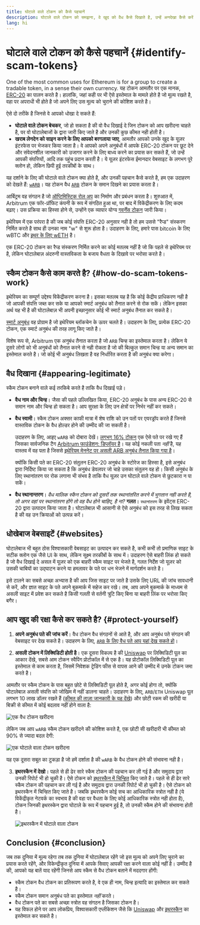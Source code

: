 ```yaml
---
title: घोटाले वाले टोकन को कैसे पहचानें
description: घोटाले वाले टोकन को समझना, वे खुद को वैध कैसे दिखाते है, उन्हें अनदेखा कैसे करें।
lang: hi
---
```


# घोटाले वाले टोकन को कैसे पहचानें {#identify-scam-tokens}

One of the most common uses for Ethereum is for a group to create a tradable token, in a sense their own currency. यह टोकन आमतौर पर एक मानक, [ERC-20](/developers/docs/standards/tokens/erc-20/) का पालन करते है। हालांकि, जहां कही पर भी ऐसे इस्तेमाल के मामले होते है जो मूल्य रखते है, वहा पर अपराधी भी होते है जो अपने लिए उस मूल्य को चुराने की कोशिश करते है।

ऐसे दो तरीके है जिनसे वे आपको धोखा दे सकते हैं:

- **घोटाले वाले टोकन बेचकर**, जो हो सकता है की वो वैध दिखाई दे जिन टोकन को आप खरीदना चाहते है, पर वो घोटालेबाजों के द्वारा जारी किए जाते है और उनकी कुछ कीमत नही होती है।
- **खराब लेनदेन को साइन करने के लिए आपको बरगलाया जाए**, आमतौर आपको उनके खुद के यूज़र इंटरफेस पर भेजकर किया जाता है। वे आपको अपने अनुबंधों में आपके ERC-20 टोकन पर छूट देने और संवेदनशील जानकारी को उजागर करने के लिए बाध्य करने का प्रयास कर सकते हैं, जो उन्हें आपकी संपत्तियों, आदि तक पहुंच प्रदान करती है। ये यूज़र इंटरफेस ईमानदार वेबसाइट के लगभग पूरे क्लोन हो, लेकिन छिपी हुई तरकीबों के साथ।

यह दर्शाने के लिए की घोटाले वाले टोकन क्या होते है, और उनकी पहचान कैसे करते है, हम एक उदाहरण को देखते हैं: [`wARB`](https://etherscan.io/token/0xb047c8032b99841713b8e3872f06cf32beb27b82)। यह टोकन वैध [`ARB`](https://etherscan.io/address/0xb50721bcf8d664c30412cfbc6cf7a15145234ad1) टोकन के समान दिखने का प्रयास करता है।

<ExpandableCard
title="ARB क्या है?"
contentPreview=''>

आर्बिट्रम वह संगठन है जो <a href="/developers/docs/scaling/optimistic-rollups/">ऑप्टिमिस्टिक रोल अप</a> का निर्माण और प्रबंधन करता है। शुरुआत में, Arbitrum एक फॉर-प्रॉफिट कंपनी के रूप में संगठित हुआ था, पर बाद में विकेंद्रीकरण के लिए कदम बढ़ाए। उस प्रक्रिया का हिस्सा होने से, उन्होंने एक व्यापार योग्य <a href="/dao/#token-based-membership">गवर्नेंस टोकन</a> जारी किया।

</ExpandableCard>

<ExpandableCard
title="स्कैम टोकन को wARB क्यों कहा जाता है?"
contentPreview=''>

इथेरियम में एक परंपरा है की जब कोई संपत्ति ERC-20 अनुसार नही है तो हम उससे "रैप्ड" संस्करण निर्मित करते है साथ ही उनका नाम "w" से शुरू होता है। उदाहरण के लिए, हमारे पास bitcoin के लिए wBTC और <a href="https://cointelegraph.com/news/what-is-wrapped-ethereum-weth-and-how-does-it-work">इथर के लिए wETH</a> है।

एक ERC-20 टोकन का रैप्ड संस्करण निर्मित करने का कोई मतलब नहीं है जो कि पहले से इथेरियम पर है, लेकिन घोटालेबाज़ अंदरुनी वास्तविकता के बजाय वैधता के दिखावे पर भरोसा करते है।

</ExpandableCard>

## स्कैम टोकन कैसे काम करते है? {#how-do-scam-tokens-work}

इथेरियम का सम्पूर्ण उद्देश्य विकेंद्रीकरण करना है। इसका मतलब यह है कि कोई केंद्रीय प्राधिकरण नही है जो आपकी संपत्ति जब्त कर सके या आपको स्मार्ट अनुबंध को तैनात करने से रोक सकें। लेकिन इसका अर्थ यह भी है की घोटालेबाज़ भी अपनी इच्छानुसार कोई भी स्मार्ट अनुबंध तैनात कर सकते है।

<ExpandableCard
title="स्मार्ट अनुबंध क्या हैं?"
contentPreview=''>

<a href="/developers/docs/smart-contracts/">स्मार्ट अनुबंध</a> वह प्रोग्राम है जो इथेरियम ब्लॉकचेन के ऊपर चलते है। उदाहरण के लिए, प्रत्येक ERC-20 टोकन, एक स्मार्ट अनुबंध की तरह लागू किए जाते है।

</ExpandableCard>

विशेष रूप से, Arbitrum एक अनुबंध तैनात करता है जो `ARB` चिन्ह का इस्तेमाल करता है। लेकिन ये दूसरे लोगों को भी अनुबंधों को तैनात करने से नही रोकता है जो की बिल्कुल समान चिन्ह या अन्य समान का इस्तेमाल करते है। जो कोई भी अनुबंध लिखता है वह निर्धारित करता है की अनुबंध क्या करेगा।

## वैध दिखाना {#appearing-legitimate}

स्कैम टोकन बनाने वाले कई तरकिबे करते है ताकि वैध दिखाई पड़े।

- **वैध नाम और चिन्ह**। जैसा की पहले उल्लिखित किया, ERC-20 अनुबंध के पास अन्य ERC-20 से समान नाम और चिन्ह हो सकता है। आप सुरक्षा के लिए उन क्षेत्रों पर निर्भर नहीं कर सकते।

- **वैध स्वामी**। स्कैम टोकन अक्सर काफी मात्रा में शेष राशि को उन पतों पर एयरड्रॉप करते हैं जिनसे वास्तविक टोकन के वैध होल्डर होने की उम्मीद की जा सकती है।

  उदाहरण के लिए, आइए `wARB` को दोबारा देखें। [लगभग 16% टोकन](https://etherscan.io/token/0xb047c8032b99841713b8e3872f06cf32beb27b82?a=0x1c8db745abe3c8162119b9ef2c13864cd1fdd72f) एक ऐसे पते पर रखे गए हैं जिसका सार्वजनिक टैग [Arbitrum फाउंडेशन: डिप्लॉयर है](https://etherscan.io/address/0x1c8db745abe3c8162119b9ef2c13864cd1fdd72f)। यह कोई नकली पता _नहीं_ है, यह वास्तव में वह पता है जिससे [इथेरियम मेननेट पर असली ARB अनुबंध तैनात किया गया है](https://etherscan.io/tx/0x242b50ab4fe9896cb0439cfe6e2321d23feede7eeceb31aa2dbb46fc06ed2670)।

  क्योंकि किसी पते का ERC-20 संतुलन ERC-20 अनुबंध के स्टोरेज का हिस्सा है, इसे अनुबंध द्वारा निर्दिष्ट किया जा सकता है कि अनुबंध डेवलपर जो चाहे उसका संतुलन वह हो। किसी अनुबंध के लिए स्थानांतरण पर रोक लगाना भी संभव है ताकि वैध यूज़र उन घोटाले वाले टोकन से छुटकारा न पा सकें।

- **वैध स्थानान्तरण**। _वैध मालिक स्कैन टोकन को दूसरों तक स्थानांतरित करने में भुगतान नही करते है, तो अगर वहां पर स्थानांतरण होंगे तो वह वैध होने चाहिए, है ना?_ **गलत**। `स्थानांतरण` के इवेंट्स ERC-20 द्वारा उत्पादन किया जाता है। घोटालेबाज़ भी आसानी से ऐसे अनुबंध को इस तरह से लिख सकता है की वह उन क्रियाओं को उत्पन्न करें।

## धोखेबाज वेबसाइटें {#websites}

घोटालेबाज भी बहुत ठोस विश्वासकारी वेबसाइट का उत्पादन कर सकते है, कभी कभी तो प्रमाणिक साइट के सटीक क्लोन एक जैसे UI के साथ, लेकिन सूक्ष्म तरकीबों के साथ में। उदाहरण ऐसे बाहरी लिंक हो सकते है जो वैध दिखाई दे असल में यूज़र को एक बाहरी स्कैम साइट पर भेजते है, गलत निर्देश जो यूज़र को उसकी चाबियों का उद्घाटन करने या हमलावर के पते पर धन भेजने में मार्गदर्शन करते है।

इसे टालने का सबसे अच्छा अभ्यास है की आप जिस साइट पर जाते है उसके लिए URL की जांच सावधानी से करें, और ज्ञात साइट के पते अपने बुकमार्क में सहेज कर रखे। तब, आप अपने बुकमार्क के माध्यम से असली साइट में प्रवेश कर सकते है किसी गलती से वर्तनी त्रुटि किए बिना या बाहरी लिंक पर भरोसा किए बगैर।

## आप खुद की रक्षा कैसे कर सकते है? {#protect-yourself}

1. **अपने अनुबंध पते की जांच करें**। वैध टोकन वैध संगठनों से आते है, और आप अनुबंध पते संगठन की वेबसाइट पर देख सकते है। उदाहरण के लिए, [`ARB` के लिए वैध पते आप यहां देख सकते हो](https://docs.arbitrum.foundation/deployment-addresses#token)।

2. **असली टोकन में लिक्विडिटी होती है**। एक दूसरा विकल्प है की [Uniswap](https://uniswap.org/) पर लिक्विडिटी पूल का आकार देंखे, सबसे आम टोकन स्वैपिंग प्रोटोकॉल में से एक है। यह प्रोटोकॉल लिक्विडिटी पूल का इस्तेमाल से काम करता है, जिसमें निवेशक ट्रेडिंग फीस से वापस आने की उम्मीद में उनके टोकन जमा करते है।

आमतौर पर स्कैम टोकन के पास बहुत छोटे से लिक्विडिटी पूल होते है, अगर कोई होगा तो, क्योंकि घोटालेबाज़ असली संपत्ति को जोखिम में नहीं डालना चाहते। उदाहरण के लिए, `ARB`/`ETH` Uniswap पूल लगभग 10 लाख डॉलर रखते हैं ([कीमत की ताज़ा जानकारी के यह देंखे](https://info.uniswap.org/#/pools/0x755e5a186f0469583bd2e80d1216e02ab88ec6ca)) और छोटी रकम की खरीदी या बिक्री से कीमत में कोई बदलाव नहीं होने वाला है:

![एक वैध टोकन खरीदना](./uniswap-real.png)

लेकिन जब आप `wARB` स्कैम टोकन खरीदने की कोशिश करते है, एक छोटी सी खरीदारी भी कीमत को 90% से ज्यादा बदल देगी:

![एक घोटाले वाला टोकन खरीदना](./uniswap-scam.png)

यह एक दूसरा सबूत का टुकड़ा है जो हमें दर्शाता है की `wARB` के वैध टोकन होने की संभावना नही है।

3. **इथरस्कैन में देखो**। पहले से ही ढेर सारे स्कैम टोकन की पहचान कर ली गई है और समुदाय द्वारा उनकी रिपोर्ट भी हो चुकी है। ऐसे टोकन को [इथरस्कैन में चिन्हित](https://info.etherscan.com/etherscan-token-reputation/) किए जाते है। पहले से ही ढेर सारे स्कैम टोकन की पहचान कर ली गई है और समुदाय द्वारा उनकी रिपोर्ट भी हो चुकी है। ऐसे टोकन को इथरस्कैन में चिन्हित किए जाते है। जबकि इथरस्कैन कोई सच का आधिकारिक स्त्रोत नही है (ये विकेंद्रीकृत नेटवर्क का स्वभाव है की वहा पर वैधता के लिए कोई आधिकारिक स्त्रोत नही होता है), टोकन जिनकी इथरस्केन द्वारा घोटाले के रूप में पहचान हुई है, तो उनकी स्कैम होने की संभावना होती है।

   ![इथरस्कैन में घोटाले वाला टोकन](./etherscan-scam.png)

## Conclusion {#conclusion}

जब तक दुनिया में मूल्य रहेगा तब तक दुनिया में घोटालेबाज़ रहेंगे जो इस मूल्य को अपने लिए चुराने का प्रयास करते रहेंगे, और विकेन्द्रीकृत दुनिया में आपके सिवाए आपकी रक्षा करने वाला कोई नहीं है। उम्मीद है की, आपको यह बातें याद रहेंगी जिनसे आप स्कैम से वैध टोकन बताने में मददगार होंगी:

- स्कैम टोकन वैध टोकन का प्रतिरूपण करते है, वे एक ही नाम, चिन्ह इत्यादि का इस्तेमाल कर सकते है।
- स्कैम टोकन समान अनुबंध पते का इस्तेमाल _नहीं_ करते।
- वैध टोकन पते का सबसे अच्छा स्त्रोत वह संगठन है जिसका टोकन है।
- यह विफल होने पर आप लोकप्रिय, विश्वासकारी एप्लीकेशन जैसे कि [Uniswap](https://app.uniswap.org/#/swap) और [इथरस्कैन](https://etherscan.io/) का इस्तेमाल कर सकते है।
